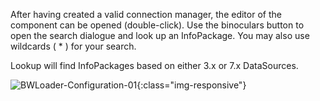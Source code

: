 
After having created a valid connection manager, the editor of the component can be opened (double-click). Use the binoculars button to open the search dialogue and look up an InfoPackage. You may also use wildcards ( * ) for your search.

Lookup will find InfoPackages based on either 3.x or 7.x DataSources.

![BWLoader-Configuration-01](/img/content/BWLoader-Configuration-01.png){:class="img-responsive"}